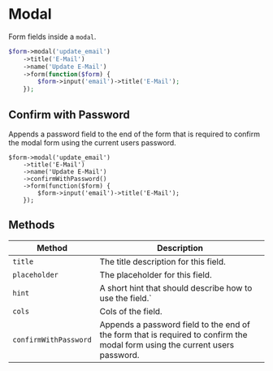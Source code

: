 # Modal

Form fields inside a `modal`.

```php
$form->modal('update_email')
    ->title('E-Mail')
    ->name('Update E-Mail')
    ->form(function($form) {
        $form->input('email')->title('E-Mail');
    });
```

## Confirm with Password

Appends a password field to the end of the form that is required to confirm the modal form using the current users password.

```php{4}
$form->modal('update_email')
    ->title('E-Mail')
    ->name('Update E-Mail')
    ->confirmWithPassword()
    ->form(function($form) {
        $form->input('email')->title('E-Mail');
    });
```

## Methods

| Method                | Description                                                                                                                  |
| --------------------- | ---------------------------------------------------------------------------------------------------------------------------- |
| `title`               | The title description for this field.                                                                                        |
| `placeholder`         | The placeholder for this field.                                                                                              |
| `hint`                | A short hint that should describe how to use the field.`                                                                     |
| `cols`                | Cols of the field.                                                                                                           |
| `confirmWithPassword` | Appends a password field to the end of the form that is required to confirm the modal form using the current users password. |
